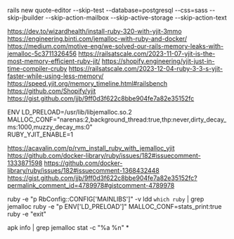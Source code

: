 rails new quote-editor --skip-test --database=postgresql --css=sass --skip-jbuilder --skip-action-mailbox --skip-active-storage --skip-action-text

https://dev.to/wizardhealth/install-ruby-320-with-yjit-3mmo
https://engineering.binti.com/jemalloc-with-ruby-and-docker/
https://medium.com/motive-eng/we-solved-our-rails-memory-leaks-with-jemalloc-5c3711326456
https://railsatscale.com/2023-11-07-yjit-is-the-most-memory-efficient-ruby-jit/
https://shopify.engineering/yjit-just-in-time-compiler-cruby
https://railsatscale.com/2023-12-04-ruby-3-3-s-yjit-faster-while-using-less-memory/
https://speed.yjit.org/memory_timeline.html#railsbench
https://github.com/Shopify/yjit
https://gist.github.com/jjb/9ff0d3f622c8bbe904fe7a82e35152fc

ENV LD_PRELOAD=/usr/lib/libjemalloc.so.2 \
    MALLOC_CONF="narenas:2,background_thread:true,thp:never,dirty_decay_ms:1000,muzzy_decay_ms:0" \
    RUBY_YJIT_ENABLE=1

https://acavalin.com/p/rvm_install_ruby_with_jemalloc_yjit
https://github.com/docker-library/ruby/issues/182#issuecomment-1333871598
https://github.com/docker-library/ruby/issues/182#issuecomment-1368432448
https://gist.github.com/jjb/9ff0d3f622c8bbe904fe7a82e35152fc?permalink_comment_id=4789978#gistcomment-4789978


ruby -e "p RbConfig::CONFIG['MAINLIBS']" -v
ldd `which ruby` | grep jemalloc
ruby -e "p ENV['LD_PRELOAD']"
MALLOC_CONF=stats_print:true ruby -e "exit"
<!-- MALLOC_CONF=stats_print:true jemalloc.sh ruby -e "exit" -->
apk info | grep jemalloc
stat -c "%a %n" *
